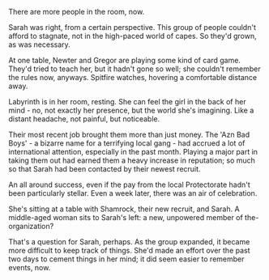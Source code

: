 There are more people in the room, now. 

Sarah was right, from a certain perspective. This group of people couldn't afford to stagnate, not in the high-paced world of capes. So they'd grown, as was necessary.

At one table, Newter and Gregor are playing some kind of card game. They'd tried to teach her, but it hadn't gone so well; she couldn't remember the rules now, anyways. Spitfire watches, hovering a comfortable distance away.

Labyrinth is in her room, resting. She can feel the girl in the back of her mind - no, not exactly her presence, but the world she's imagining. Like a distant headache, not painful, but noticeable.

Their most recent job brought them more than just money. The 'Azn Bad Boys' - a bizarre name for a terrifying local gang - had accrued a lot of international attention, especially in the past month. Playing a major part in taking them out had earned them a heavy increase in reputation; so much so that Sarah had been contacted by their newest recruit.

An all around success, even if the pay from the local Protectorate hadn't been particularly stellar. Even a week later, there was an air of celebration.

She's sitting at a table with Shamrock, their new recruit, and Sarah. A middle-aged woman sits to Sarah's left: a new, unpowered member of the- organization?

That's a question for Sarah, perhaps. As the group expanded, it became more difficult to keep track of things. She'd made an effort over the past two days to cement things in her mind; it did seem easier to remember events, now.
